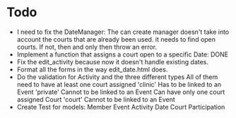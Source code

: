 # Todo
* I need to fix the DateManager: The can create manager doesn't take into account the courts
that are already been used. it needs to find open courts. If not, then and only then throw an
error.
* Implement a function that assigns a court open to a specific Date:  DONE
* Fix the edit_activity because now it doesn't handle existing dates.
* Format all the forms in the way edit_date.html does.
* Do the validation for Activity and the three different types
    All of them need to have at least one court assigned
    'clinic'
        Has to be linked to an Event
    'private'
        Cannot to be linked to an Event
        Can have only one court assigned Court
    'court'
        Cannot to be linked to an Event
* Create Test for models: 
    Member
    Event
    Activity
    Date
    Court
    Participation


